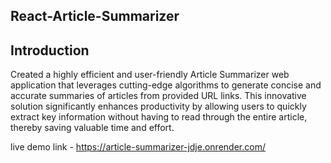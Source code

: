 ## React-Article-Summarizer
## Introduction
Created a highly efficient and user-friendly Article Summarizer web application that leverages cutting-edge algorithms to generate concise and accurate summaries of articles from provided URL links. This innovative solution significantly enhances productivity by allowing users to quickly extract key information without having to read through the entire article, thereby saving valuable time and effort.

live demo link -  https://article-summarizer-jdje.onrender.com/

